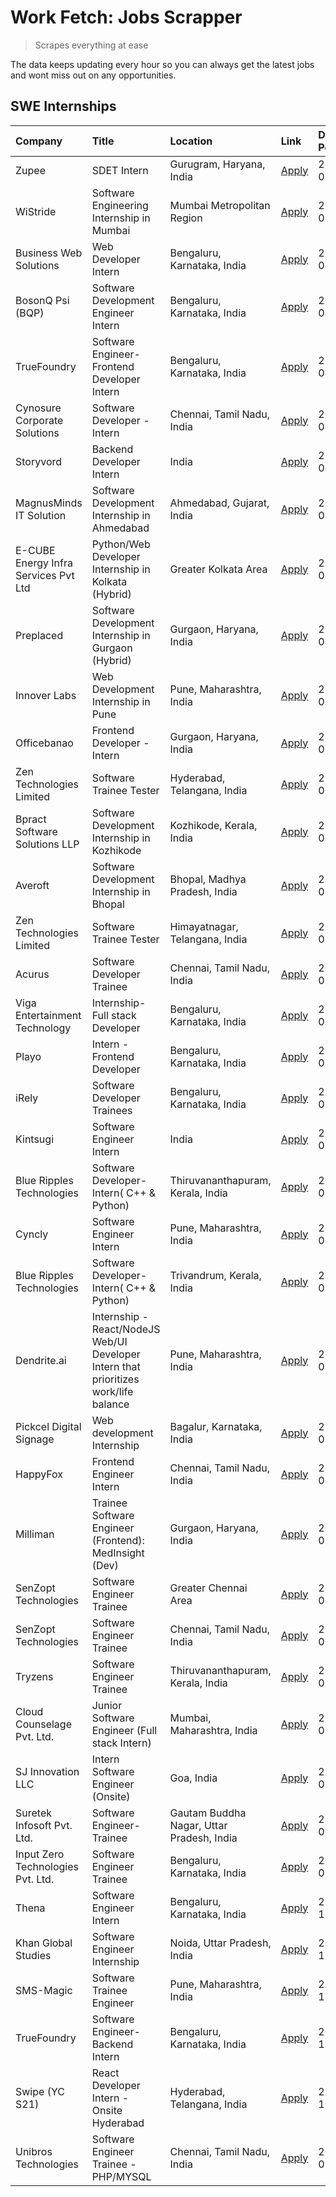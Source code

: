 # Work Fetch: Jobs Scrapper
> Scrapes everything at ease

The data keeps updating every hour so you can always get the latest jobs and wont miss out on any opportunities.

## SWE Internships
<!--START_SECTION:workfetch-->
| Company                              | Title                                                                                | Location                                  | Link                                                                                                                                                                                                                                                                                                  | Date Posted   |
|:-------------------------------------|:-------------------------------------------------------------------------------------|:------------------------------------------|:------------------------------------------------------------------------------------------------------------------------------------------------------------------------------------------------------------------------------------------------------------------------------------------------------|:--------------|
| Zupee                                | SDET Intern                                                                          | Gurugram, Haryana, India                  | [Apply](https://in.linkedin.com/jobs/view/sdet-intern-at-zupee-3888478071?position=27&pageNum=0&refId=Unzm4m9TPe59kx8uR%2Bmw2Q%3D%3D&trackingId=VxQln%2FdplCPx60jWZ%2B7DBw%3D%3D&trk=public_jobs_jserp-result_search-card)                                                                            | 2024-04-09    |
| WiStride                             | Software Engineering Internship in Mumbai                                            | Mumbai Metropolitan Region                | [Apply](https://in.linkedin.com/jobs/view/software-engineering-internship-in-mumbai-at-wistride-3888218704?position=20&pageNum=0&refId=Unzm4m9TPe59kx8uR%2Bmw2Q%3D%3D&trackingId=YkCmhyd5BL%2FcMOCsEAIsxA%3D%3D&trk=public_jobs_jserp-result_search-card)                                             | 2024-04-08    |
| Business Web Solutions               | Web Developer Intern                                                                 | Bengaluru, Karnataka, India               | [Apply](https://in.linkedin.com/jobs/view/web-developer-intern-at-business-web-solutions-3889115371?position=31&pageNum=0&refId=Unzm4m9TPe59kx8uR%2Bmw2Q%3D%3D&trackingId=i07bCmXIh5CXd9myjMNhVg%3D%3D&trk=public_jobs_jserp-result_search-card)                                                      | 2024-04-08    |
| BosonQ Psi (BQP)                     | Software Development Engineer Intern                                                 | Bengaluru, Karnataka, India               | [Apply](https://in.linkedin.com/jobs/view/software-development-engineer-intern-at-bosonq-psi-bqp-3888328596?position=35&pageNum=0&refId=Unzm4m9TPe59kx8uR%2Bmw2Q%3D%3D&trackingId=qnwsVPAK5U11KdXpIFssWw%3D%3D&trk=public_jobs_jserp-result_search-card)                                              | 2024-04-06    |
| TrueFoundry                          | Software Engineer- Frontend Developer Intern                                         | Bengaluru, Karnataka, India               | [Apply](https://in.linkedin.com/jobs/view/software-engineer-frontend-developer-intern-at-truefoundry-3887320206?position=24&pageNum=0&refId=Unzm4m9TPe59kx8uR%2Bmw2Q%3D%3D&trackingId=XQaOA3MxAJo8rtByLjMUbw%3D%3D&trk=public_jobs_jserp-result_search-card)                                          | 2024-04-05    |
| Cynosure Corporate Solutions         | Software Developer -Intern                                                           | Chennai, Tamil Nadu, India                | [Apply](https://in.linkedin.com/jobs/view/software-developer-intern-at-cynosure-corporate-solutions-3884767755?position=29&pageNum=0&refId=Unzm4m9TPe59kx8uR%2Bmw2Q%3D%3D&trackingId=3YSSfUBY0qVu%2BSGYiCzShw%3D%3D&trk=public_jobs_jserp-result_search-card)                                         | 2024-04-04    |
| Storyvord                            | Backend Developer Intern                                                             | India                                     | [Apply](https://in.linkedin.com/jobs/view/backend-developer-intern-at-storyvord-3518938006?position=55&pageNum=0&refId=Unzm4m9TPe59kx8uR%2Bmw2Q%3D%3D&trackingId=HZuvb43LMte9nCW%2BDHHbFg%3D%3D&trk=public_jobs_jserp-result_search-card)                                                             | 2024-04-04    |
| MagnusMinds IT Solution              | Software Development Internship in Ahmedabad                                         | Ahmedabad, Gujarat, India                 | [Apply](https://in.linkedin.com/jobs/view/software-development-internship-in-ahmedabad-at-magnusminds-it-solution-3883933909?position=42&pageNum=0&refId=Unzm4m9TPe59kx8uR%2Bmw2Q%3D%3D&trackingId=YqgxC2NN8f2OkPI2LJY%2BBA%3D%3D&trk=public_jobs_jserp-result_search-card)                           | 2024-04-03    |
| E-CUBE Energy Infra Services Pvt Ltd | Python/Web Developer Internship in Kolkata (Hybrid)                                  | Greater Kolkata Area                      | [Apply](https://in.linkedin.com/jobs/view/python-web-developer-internship-in-kolkata-hybrid-at-e-cube-energy-infra-services-pvt-ltd-3882160442?position=21&pageNum=0&refId=Unzm4m9TPe59kx8uR%2Bmw2Q%3D%3D&trackingId=e9ere%2FHpTvTkcrqe3VpXuQ%3D%3D&trk=public_jobs_jserp-result_search-card)         | 2024-04-02    |
| Preplaced                            | Software Development Internship in Gurgaon (Hybrid)                                  | Gurgaon, Haryana, India                   | [Apply](https://in.linkedin.com/jobs/view/software-development-internship-in-gurgaon-hybrid-at-preplaced-3880567870?position=22&pageNum=0&refId=Unzm4m9TPe59kx8uR%2Bmw2Q%3D%3D&trackingId=9h9rdU87baFFe9E4%2FibewA%3D%3D&trk=public_jobs_jserp-result_search-card)                                    | 2024-04-01    |
| Innover Labs                         | Web Development Internship in Pune                                                   | Pune, Maharashtra, India                  | [Apply](https://in.linkedin.com/jobs/view/web-development-internship-in-pune-at-innover-labs-3875494237?position=8&pageNum=0&refId=Unzm4m9TPe59kx8uR%2Bmw2Q%3D%3D&trackingId=MSq9BUO%2Bh3MUNf58QMS1Qg%3D%3D&trk=public_jobs_jserp-result_search-card)                                                 | 2024-03-28    |
| Officebanao                          | Frontend Developer - Intern                                                          | Gurgaon, Haryana, India                   | [Apply](https://in.linkedin.com/jobs/view/frontend-developer-intern-at-officebanao-3871265915?position=12&pageNum=0&refId=Unzm4m9TPe59kx8uR%2Bmw2Q%3D%3D&trackingId=ThxJaAuiSAJg2YqZLEzaVA%3D%3D&trk=public_jobs_jserp-result_search-card)                                                            | 2024-03-28    |
| Zen Technologies Limited             | Software Trainee Tester                                                              | Hyderabad, Telangana, India               | [Apply](https://in.linkedin.com/jobs/view/software-trainee-tester-at-zen-technologies-limited-3872036112?position=13&pageNum=0&refId=Unzm4m9TPe59kx8uR%2Bmw2Q%3D%3D&trackingId=GWYcdVlMFShvdhshe28GRw%3D%3D&trk=public_jobs_jserp-result_search-card)                                                 | 2024-03-27    |
| Bpract Software Solutions LLP        | Software Development Internship in Kozhikode                                         | Kozhikode, Kerala, India                  | [Apply](https://in.linkedin.com/jobs/view/software-development-internship-in-kozhikode-at-bpract-software-solutions-llp-3874054300?position=15&pageNum=0&refId=Unzm4m9TPe59kx8uR%2Bmw2Q%3D%3D&trackingId=yE6zFTQT52Z3nPmviVY73w%3D%3D&trk=public_jobs_jserp-result_search-card)                       | 2024-03-27    |
| Averoft                              | Software Development Internship in Bhopal                                            | Bhopal, Madhya Pradesh, India             | [Apply](https://in.linkedin.com/jobs/view/software-development-internship-in-bhopal-at-averoft-3874051550?position=50&pageNum=0&refId=Unzm4m9TPe59kx8uR%2Bmw2Q%3D%3D&trackingId=xWx25h1%2FEULJir3Ias%2Bi5w%3D%3D&trk=public_jobs_jserp-result_search-card)                                            | 2024-03-27    |
| Zen Technologies Limited             | Software Trainee Tester                                                              | Himayatnagar, Telangana, India            | [Apply](https://in.linkedin.com/jobs/view/software-trainee-tester-at-zen-technologies-limited-3872100214?position=10&pageNum=0&refId=Unzm4m9TPe59kx8uR%2Bmw2Q%3D%3D&trackingId=NrdTiI5jD7f0M0LSG096QA%3D%3D&trk=public_jobs_jserp-result_search-card)                                                 | 2024-03-26    |
| Acurus                               | Software Developer Trainee                                                           | Chennai, Tamil Nadu, India                | [Apply](https://in.linkedin.com/jobs/view/software-developer-trainee-at-acurus-3871400616?position=23&pageNum=0&refId=Unzm4m9TPe59kx8uR%2Bmw2Q%3D%3D&trackingId=7DVO6vLT8thWc3rjZc9OUw%3D%3D&trk=public_jobs_jserp-result_search-card)                                                                | 2024-03-26    |
| Viga Entertainment Technology        | Internship-Full stack Developer                                                      | Bengaluru, Karnataka, India               | [Apply](https://in.linkedin.com/jobs/view/internship-full-stack-developer-at-viga-entertainment-technology-3870669789?position=32&pageNum=0&refId=Unzm4m9TPe59kx8uR%2Bmw2Q%3D%3D&trackingId=6HiRGEbwWrhEITPgc2kNHA%3D%3D&trk=public_jobs_jserp-result_search-card)                                    | 2024-03-25    |
| Playo                                | Intern - Frontend Developer                                                          | Bengaluru, Karnataka, India               | [Apply](https://in.linkedin.com/jobs/view/intern-frontend-developer-at-playo-3864131172?position=6&pageNum=0&refId=Unzm4m9TPe59kx8uR%2Bmw2Q%3D%3D&trackingId=FTsFyplDvvABChv%2FWKUkTA%3D%3D&trk=public_jobs_jserp-result_search-card)                                                                 | 2024-03-22    |
| iRely                                | Software Developer Trainees                                                          | Bengaluru, Karnataka, India               | [Apply](https://in.linkedin.com/jobs/view/software-developer-trainees-at-irely-3860566039?position=3&pageNum=0&refId=Unzm4m9TPe59kx8uR%2Bmw2Q%3D%3D&trackingId=Rwrvehl8V1m1tbJkXnLifg%3D%3D&trk=public_jobs_jserp-result_search-card)                                                                 | 2024-03-18    |
| Kintsugi                             | Software Engineer Intern                                                             | India                                     | [Apply](https://in.linkedin.com/jobs/view/software-engineer-intern-at-kintsugi-3857074071?position=37&pageNum=0&refId=Unzm4m9TPe59kx8uR%2Bmw2Q%3D%3D&trackingId=TFocGr6I2JjpY8AmieoxzA%3D%3D&trk=public_jobs_jserp-result_search-card)                                                                | 2024-03-16    |
| Blue Ripples Technologies            | Software Developer- Intern( C++ & Python)                                            | Thiruvananthapuram, Kerala, India         | [Apply](https://in.linkedin.com/jobs/view/software-developer-intern-c%2B%2B-python-at-blue-ripples-technologies-3855594494?position=18&pageNum=0&refId=Unzm4m9TPe59kx8uR%2Bmw2Q%3D%3D&trackingId=1LDiY6IQjbKIcIeqqd5DZA%3D%3D&trk=public_jobs_jserp-result_search-card)                               | 2024-03-14    |
| Cyncly                               | Software Engineer Intern                                                             | Pune, Maharashtra, India                  | [Apply](https://in.linkedin.com/jobs/view/software-engineer-intern-at-cyncly-3853990178?position=17&pageNum=0&refId=Unzm4m9TPe59kx8uR%2Bmw2Q%3D%3D&trackingId=5wAAq1GW5vaIczEZtbp1tg%3D%3D&trk=public_jobs_jserp-result_search-card)                                                                  | 2024-03-13    |
| Blue Ripples Technologies            | Software Developer- Intern( C++  & Python)                                           | Trivandrum, Kerala, India                 | [Apply](https://in.linkedin.com/jobs/view/software-developer-intern-c%2B%2B-python-at-blue-ripples-technologies-3856150730?position=19&pageNum=0&refId=Unzm4m9TPe59kx8uR%2Bmw2Q%3D%3D&trackingId=dt0YZT4RrdYU1U1%2F1OLS6A%3D%3D&trk=public_jobs_jserp-result_search-card)                             | 2024-03-13    |
| Dendrite.ai                          | Internship - React/NodeJS Web/UI Developer Intern that prioritizes work/life balance | Pune, Maharashtra, India                  | [Apply](https://in.linkedin.com/jobs/view/internship-react-nodejs-web-ui-developer-intern-that-prioritizes-work-life-balance-at-dendrite-ai-3853583200?position=41&pageNum=0&refId=Unzm4m9TPe59kx8uR%2Bmw2Q%3D%3D&trackingId=FRDBI%2B02k1wFxcxwZxOGSQ%3D%3D&trk=public_jobs_jserp-result_search-card) | 2024-03-12    |
| Pickcel Digital Signage              | Web development Internship                                                           | Bagalur, Karnataka, India                 | [Apply](https://in.linkedin.com/jobs/view/web-development-internship-at-pickcel-digital-signage-3849506118?position=54&pageNum=0&refId=Unzm4m9TPe59kx8uR%2Bmw2Q%3D%3D&trackingId=jeBHrcBoER6KJy51nRr6pg%3D%3D&trk=public_jobs_jserp-result_search-card)                                               | 2024-03-08    |
| HappyFox                             | Frontend Engineer Intern                                                             | Chennai, Tamil Nadu, India                | [Apply](https://in.linkedin.com/jobs/view/frontend-engineer-intern-at-happyfox-3848357951?position=53&pageNum=0&refId=Unzm4m9TPe59kx8uR%2Bmw2Q%3D%3D&trackingId=aOLJgQicI%2F%2B%2B5l3gyWkjyw%3D%3D&trk=public_jobs_jserp-result_search-card)                                                          | 2024-03-07    |
| Milliman                             | Trainee Software Engineer (Frontend): MedInsight (Dev)                               | Gurgaon, Haryana, India                   | [Apply](https://in.linkedin.com/jobs/view/trainee-software-engineer-frontend-medinsight-dev-at-milliman-3792874280?position=11&pageNum=0&refId=Unzm4m9TPe59kx8uR%2Bmw2Q%3D%3D&trackingId=XKR9fPzRRdkMWyZaAy4HRQ%3D%3D&trk=public_jobs_jserp-result_search-card)                                       | 2024-03-01    |
| SenZopt Technologies                 | Software Engineer Trainee                                                            | Greater Chennai Area                      | [Apply](https://in.linkedin.com/jobs/view/software-engineer-trainee-at-senzopt-technologies-3827688781?position=43&pageNum=0&refId=Unzm4m9TPe59kx8uR%2Bmw2Q%3D%3D&trackingId=J5nfmabCIjZCyCu2TsrVeg%3D%3D&trk=public_jobs_jserp-result_search-card)                                                   | 2024-02-12    |
| SenZopt Technologies                 | Software Engineer Trainee                                                            | Chennai, Tamil Nadu, India                | [Apply](https://in.linkedin.com/jobs/view/software-engineer-trainee-at-senzopt-technologies-3827686880?position=57&pageNum=0&refId=Unzm4m9TPe59kx8uR%2Bmw2Q%3D%3D&trackingId=ocG2yqT%2FDgueuPA9sn02fQ%3D%3D&trk=public_jobs_jserp-result_search-card)                                                 | 2024-02-12    |
| Tryzens                              | Software Engineer Trainee                                                            | Thiruvananthapuram, Kerala, India         | [Apply](https://in.linkedin.com/jobs/view/software-engineer-trainee-at-tryzens-3809363491?position=46&pageNum=0&refId=Unzm4m9TPe59kx8uR%2Bmw2Q%3D%3D&trackingId=zVn57AkADIgDQGBya7YLcw%3D%3D&trk=public_jobs_jserp-result_search-card)                                                                | 2024-01-18    |
| Cloud Counselage Pvt. Ltd.           | Junior Software Engineer (Full stack Intern)                                         | Mumbai, Maharashtra, India                | [Apply](https://in.linkedin.com/jobs/view/junior-software-engineer-full-stack-intern-at-cloud-counselage-pvt-ltd-3803132814?position=36&pageNum=0&refId=Unzm4m9TPe59kx8uR%2Bmw2Q%3D%3D&trackingId=%2BMzDOZ0sOAz7nYRFmr09rQ%3D%3D&trk=public_jobs_jserp-result_search-card)                            | 2024-01-11    |
| SJ Innovation LLC                    | Intern Software Engineer (Onsite)                                                    | Goa, India                                | [Apply](https://in.linkedin.com/jobs/view/intern-software-engineer-onsite-at-sj-innovation-llc-3799959011?position=51&pageNum=0&refId=Unzm4m9TPe59kx8uR%2Bmw2Q%3D%3D&trackingId=OgNitNMh6U6mbA0PqVKlwg%3D%3D&trk=public_jobs_jserp-result_search-card)                                                | 2024-01-11    |
| Suretek Infosoft Pvt. Ltd.           | Software Engineer-Trainee                                                            | Gautam Buddha Nagar, Uttar Pradesh, India | [Apply](https://in.linkedin.com/jobs/view/software-engineer-trainee-at-suretek-infosoft-pvt-ltd-3800934643?position=28&pageNum=0&refId=Unzm4m9TPe59kx8uR%2Bmw2Q%3D%3D&trackingId=nf2M%2Fq8IwmvNowtBLVe3tQ%3D%3D&trk=public_jobs_jserp-result_search-card)                                             | 2024-01-09    |
| Input Zero Technologies Pvt. Ltd.    | Software Engineer Trainee                                                            | Bengaluru, Karnataka, India               | [Apply](https://in.linkedin.com/jobs/view/software-engineer-trainee-at-input-zero-technologies-pvt-ltd-3800927643?position=39&pageNum=0&refId=Unzm4m9TPe59kx8uR%2Bmw2Q%3D%3D&trackingId=YFqsi8LNVViU1KwUdMY9tA%3D%3D&trk=public_jobs_jserp-result_search-card)                                        | 2024-01-09    |
| Thena                                | Software Engineer Intern                                                             | Bengaluru, Karnataka, India               | [Apply](https://in.linkedin.com/jobs/view/software-engineer-intern-at-thena-3778731751?position=25&pageNum=0&refId=Unzm4m9TPe59kx8uR%2Bmw2Q%3D%3D&trackingId=TKc%2F3UQrtOSbwCh0Skqp5w%3D%3D&trk=public_jobs_jserp-result_search-card)                                                                 | 2023-12-05    |
| Khan Global Studies                  | Software Engineer Internship                                                         | Noida, Uttar Pradesh, India               | [Apply](https://in.linkedin.com/jobs/view/software-engineer-internship-at-khan-global-studies-3766942197?position=60&pageNum=0&refId=Unzm4m9TPe59kx8uR%2Bmw2Q%3D%3D&trackingId=lHNQzvS2eVlVkKEW%2FgTSkg%3D%3D&trk=public_jobs_jserp-result_search-card)                                               | 2023-11-27    |
| SMS-Magic                            | Software Trainee Engineer                                                            | Pune, Maharashtra, India                  | [Apply](https://in.linkedin.com/jobs/view/software-trainee-engineer-at-sms-magic-3761409781?position=38&pageNum=0&refId=Unzm4m9TPe59kx8uR%2Bmw2Q%3D%3D&trackingId=MQ0XVNITXhl04kS4cLY0tA%3D%3D&trk=public_jobs_jserp-result_search-card)                                                              | 2023-11-16    |
| TrueFoundry                          | Software Engineer-Backend Intern                                                     | Bengaluru, Karnataka, India               | [Apply](https://in.linkedin.com/jobs/view/software-engineer-backend-intern-at-truefoundry-3779508170?position=40&pageNum=0&refId=Unzm4m9TPe59kx8uR%2Bmw2Q%3D%3D&trackingId=bmBT5UCYk41e15zpHKNoXw%3D%3D&trk=public_jobs_jserp-result_search-card)                                                     | 2023-11-10    |
| Swipe (YC S21)                       | React Developer Intern - Onsite Hyderabad                                            | Hyderabad, Telangana, India               | [Apply](https://in.linkedin.com/jobs/view/react-developer-intern-onsite-hyderabad-at-swipe-yc-s21-3737600089?position=45&pageNum=0&refId=Unzm4m9TPe59kx8uR%2Bmw2Q%3D%3D&trackingId=0N7PRUl7offxh8onLnQMig%3D%3D&trk=public_jobs_jserp-result_search-card)                                             | 2023-10-13    |
| Unibros Technologies                 | Software Engineer Trainee - PHP/MYSQL                                                | Chennai, Tamil Nadu, India                | [Apply](https://in.linkedin.com/jobs/view/software-engineer-trainee-php-mysql-at-unibros-technologies-3656599241?position=44&pageNum=0&refId=Unzm4m9TPe59kx8uR%2Bmw2Q%3D%3D&trackingId=47KOxxW5WIYAX6snwHYJ%2Fw%3D%3D&trk=public_jobs_jserp-result_search-card)                                       | 2023-06-12    |
<!--END_SECTION:workfetch-->
